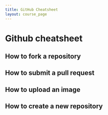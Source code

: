 ```yaml
---
title: GitHub Cheatsheet
layout: course_page
---
```


# Github cheatsheet

## How to fork a repository

## How to submit a pull request

## How to upload an image

## How to create a new repository
